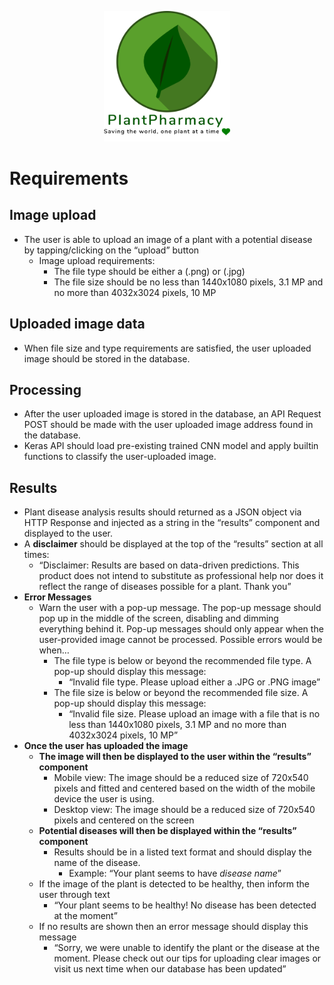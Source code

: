 <p align="center">
    <img src="./Images/logo.png" width="40%">
</p>

# Requirements

## Image upload
- The user is able to upload an image of a plant with a potential disease by tapping/clicking on the “upload” button
    - Image upload requirements:
        - The file type should be either a (.png) or (.jpg)
        - The file size should be no less than 1440x1080 pixels, 3.1 MP and no more than 4032x3024 pixels, 10 MP

## Uploaded image data
- When file size and type requirements are satisfied, the user uploaded image should be stored in the database.

## Processing
- After the user uploaded image is stored in the database,  an API Request POST should be made with the user uploaded image address found in the database.
- Keras API should load pre-existing trained CNN model and apply builtin functions to classify the user-uploaded image.

## Results
- Plant disease analysis results should returned as a JSON object via HTTP Response and injected as a string in the “results” component and displayed to the user.
- A __disclaimer__ should be displayed at the top of the “results” section at all times:
    - “Disclaimer: Results are based on data-driven predictions. This product does not intend to substitute as professional help nor does it reflect the range of diseases possible for a plant. Thank you”
- __Error Messages__
    - Warn the user with a pop-up message. The pop-up message should pop up in the middle of the screen, disabling and dimming everything behind it. Pop-up messages should only appear when the user-provided image cannot be processed. Possible errors would be when…
        - The file type is below or beyond the recommended file type. A pop-up should display this message: 
            - “Invalid file type. Please upload either a .JPG or .PNG image”
        - The file size is below or beyond the recommended file size. A pop-up should display this message: 
            - “Invalid file size. Please upload an image with a file that is no less than 1440x1080 pixels, 3.1 MP and no more than 4032x3024 pixels, 10 MP”
- __Once the user has uploaded the image__
    - __The image will then be displayed to the user within the “results” component__
        - Mobile view: The image should be a reduced size of 720x540 pixels and fitted and centered based on the width of the mobile device the user is using. 
        - Desktop view: The image should be a reduced size of 720x540 pixels and centered on the screen 
    - __Potential diseases will then be displayed within the “results” component__
        - Results should be in a listed text format and should display the name of the disease.
            - Example: “Your plant seems to have _disease name_”
    - If the image of the plant is detected to be healthy, then inform the user through text
        - “Your plant seems to be healthy! No disease has been detected at the moment”
    - If no results are shown then an error message should display this message
        - “Sorry, we were unable to identify the plant or the disease at the moment. Please check out our tips for uploading clear images or visit us next time when our database has been updated”

